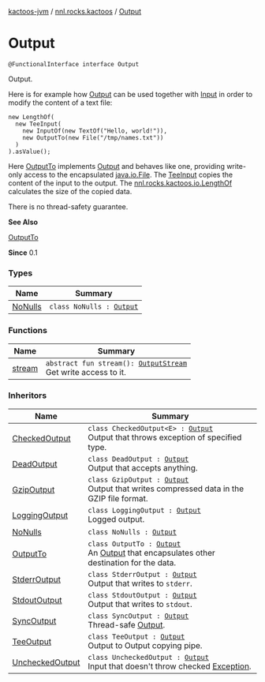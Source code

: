 [kactoos-jvm](../../index.md) / [nnl.rocks.kactoos](../index.md) / [Output](./index.md)

# Output

`@FunctionalInterface interface Output`

Output.

Here is for example how [Output](./index.md) can be used
together with [Input](../-input/index.md) in order to modify the content
of a text file:

```
new LengthOf(
  new TeeInput(
    new InputOf(new TextOf("Hello, world!")),
    new OutputTo(new File("/tmp/names.txt"))
  )
).asValue();
```

Here [OutputTo](../../nnl.rocks.kactoos.io/-output-to/index.md) implements [Output](./index.md) and behaves like
one, providing write-only access to the encapsulated
[java.io.File](http://docs.oracle.com/javase/8/docs/api/java/io/File.html). The [TeeInput](../../nnl.rocks.kactoos.io/-tee-input/index.md) copies the content of the
input to the output. The [nnl.rocks.kactoos.io.LengthOf](../../nnl.rocks.kactoos.io/-length-of/index.md)
calculates the size of the copied data.

There is no thread-safety guarantee.

**See Also**

[OutputTo](../../nnl.rocks.kactoos.io/-output-to/index.md)

**Since**
0.1

### Types

| Name | Summary |
|---|---|
| [NoNulls](-no-nulls/index.md) | `class NoNulls : `[`Output`](./index.md) |

### Functions

| Name | Summary |
|---|---|
| [stream](stream.md) | `abstract fun stream(): `[`OutputStream`](http://docs.oracle.com/javase/8/docs/api/java/io/OutputStream.html)<br>Get write access to it. |

### Inheritors

| Name | Summary |
|---|---|
| [CheckedOutput](../../nnl.rocks.kactoos.io/-checked-output/index.md) | `class CheckedOutput<E> : `[`Output`](./index.md)<br>Output that throws exception of specified type. |
| [DeadOutput](../../nnl.rocks.kactoos.io/-dead-output/index.md) | `class DeadOutput : `[`Output`](./index.md)<br>Output that accepts anything. |
| [GzipOutput](../../nnl.rocks.kactoos.io/-gzip-output/index.md) | `class GzipOutput : `[`Output`](./index.md)<br>Output that writes compressed data in the GZIP file format. |
| [LoggingOutput](../../nnl.rocks.kactoos.io/-logging-output/index.md) | `class LoggingOutput : `[`Output`](./index.md)<br>Logged output. |
| [NoNulls](-no-nulls/index.md) | `class NoNulls : `[`Output`](./index.md) |
| [OutputTo](../../nnl.rocks.kactoos.io/-output-to/index.md) | `class OutputTo : `[`Output`](./index.md)<br>An [Output](./index.md) that encapsulates other destination for the data. |
| [StderrOutput](../../nnl.rocks.kactoos.io/-stderr-output/index.md) | `class StderrOutput : `[`Output`](./index.md)<br>Output that writes to `stderr`. |
| [StdoutOutput](../../nnl.rocks.kactoos.io/-stdout-output/index.md) | `class StdoutOutput : `[`Output`](./index.md)<br>Output that writes to `stdout`. |
| [SyncOutput](../../nnl.rocks.kactoos.io/-sync-output/index.md) | `class SyncOutput : `[`Output`](./index.md)<br>Thread-safe [Output](./index.md). |
| [TeeOutput](../../nnl.rocks.kactoos.io/-tee-output/index.md) | `class TeeOutput : `[`Output`](./index.md)<br>Output to Output copying pipe. |
| [UncheckedOutput](../../nnl.rocks.kactoos.io/-unchecked-output/index.md) | `class UncheckedOutput : `[`Output`](./index.md)<br>Input that doesn't throw checked [Exception](https://kotlinlang.org/api/latest/jvm/stdlib/kotlin/-exception/index.html). |
